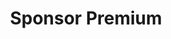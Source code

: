 ---
title: "Sponsor Premium"
order: 2
bgColor: "#03A8B4"
color: "#fff"
columns: 5
layout: "grid"
#id: "premium"
---